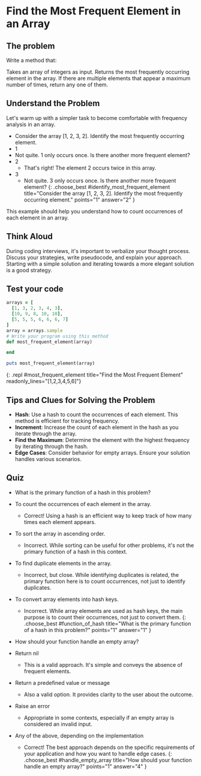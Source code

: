 # Find the Most Frequent Element in an Array

## The problem
Write a method that:

Takes an array of integers as input.
Returns the most frequently occurring element in the array.
If there are multiple elements that appear a maximum number of times, return any one of them.

## Understand the Problem
Let's warm up with a simpler task to become comfortable with frequency analysis in an array.

- Consider the array [1, 2, 3, 2]. Identify the most frequently occurring element.
- 1
 - Not quite. 1 only occurs once. Is there another more frequent element?
- 2
  - That's right! The element 2 occurs twice in this array.
- 3
  - Not quite. 3 only occurs once. Is there another more frequent element?
{: .choose_best #identify_most_frequent_element title="Consider the array [1, 2, 3, 2]. Identify the most frequently occurring element." points="1" answer="2" }

This example should help you understand how to count occurrences of each element in an array.

## Think Aloud
During coding interviews, it's important to verbalize your thought process. Discuss your strategies, write pseudocode, and explain your approach. Starting with a simple solution and iterating towards a more elegant solution is a good strategy.

## Test your code
```ruby
arrays = [
  [1, 3, 2, 3, 4, 3],
  [10, 9, 8, 10, 10],
  [5, 5, 5, 6, 6, 6, 7]
]
array = arrays.sample
# Write your program using this method
def most_frequent_element(array)

end

puts most_frequent_element(array)
```
{: .repl #most_frequent_element title="Find the Most Frequent Element" readonly_lines="[1,2,3,4,5,6]"}

## Tips and Clues for Solving the Problem
- **Hash**: Use a hash to count the occurrences of each element. This method is efficient for tracking frequency.
- **Increment**: Increase the count of each element in the hash as you iterate through the array.
- **Find the Maximum**: Determine the element with the highest frequency by iterating through the hash.
- **Edge Cases**: Consider behavior for empty arrays. Ensure your solution handles various scenarios.

## Quiz
- What is the primary function of a hash in this problem?
- To count the occurrences of each element in the array.
  - Correct! Using a hash is an efficient way to keep track of how many times each element appears.
- To sort the array in ascending order.
  - Incorrect. While sorting can be useful for other problems, it's not the primary function of a hash in this context.
- To find duplicate elements in the array.
  - Incorrect, but close. While identifying duplicates is related, the primary function here is to count occurrences, not just to identify duplicates.
- To convert array elements into hash keys.
  - Incorrect. While array elements are used as hash keys, the main purpose is to count their occurrences, not just to convert them.
{: .choose_best #function_of_hash title="What is the primary function of a hash in this problem?" points="1" answer="1" }

- How should your function handle an empty array?
- Return nil
  - This is a valid approach. It's simple and conveys the absence of frequent elements.
- Return a predefined value or message
  - Also a valid option. It provides clarity to the user about the outcome.
- Raise an error
  - Appropriate in some contexts, especially if an empty array is considered an invalid input.
- Any of the above, depending on the implementation
  - Correct! The best approach depends on the specific requirements of your application and how you want to handle edge cases.
{: .choose_best #handle_empty_array title="How should your function handle an empty array?" points="1" answer="4" }

